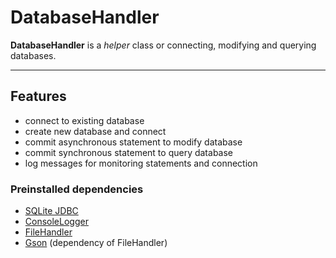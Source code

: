 # DatabaseHandler
**DatabaseHandler** is a *helper* class or connecting, modifying and querying databases.

---

## Features
- connect to existing database
- create new database and connect
- commit asynchronous statement to modify database
- commit synchronous statement to query database
- log messages for monitoring statements and connection

### Preinstalled dependencies
- [SQLite JDBC](https://mvnrepository.com/artifact/org.xerial/sqlite-jdbc)
- [ConsoleLogger](https://github.com/TillSim/HelperClass-ConsoleLogger)
- [FileHandler](https://github.com/TillSim/HelperClass-FileHandler)
- [Gson](https://mvnrepository.com/artifact/com.google.code.gson/gson) (dependency of FileHandler)
